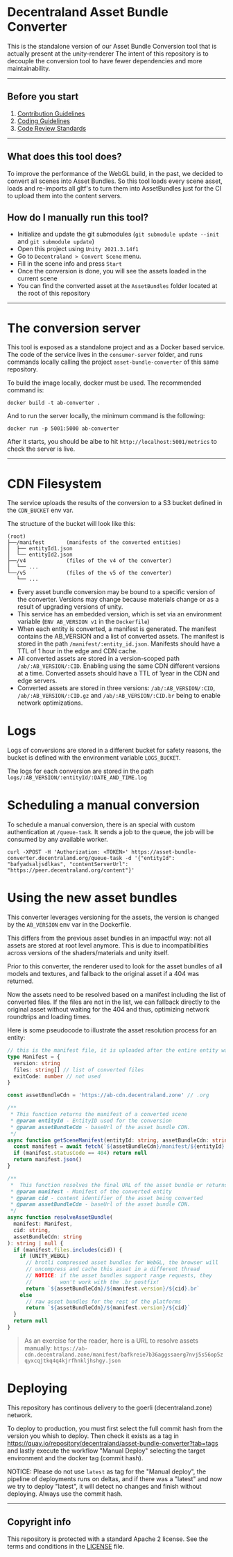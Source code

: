 
# Decentraland Asset Bundle Converter

This is the standalone version of our Asset Bundle Conversion tool that is actually present at the unity-renderer
The intent of this repository is to decouple the conversion tool to have fewer dependencies and more maintainability.

--- 

## Before you start

1. [Contribution Guidelines](.github/CONTRIBUTING.md)
2. [Coding Guidelines](docs/style-guidelines.md)
3. [Code Review Standards](docs/code-review-standards.md)

---

## What does this tool does?

To improve the performance of the WebGL build, in the past, we decided to convert all scenes into Asset Bundles.
So this tool loads every scene asset, loads and re-imports all gltf's to turn them into AssetBundles just for the CI to upload them into the content servers.

## How do I manually run this tool?

- Initialize and update the git submodules (`git submodule update --init`
and `git submodule update`) 
- Open this project using `Unity 2021.3.14f1`
- Go to `Decentraland > Convert Scene` menu.
- Fill in the scene info and press `Start`
- Once the conversion is done, you will see the assets loaded in the current scene
- You can find the converted asset at the `AssetBundles` folder located at the root of this repository

---

# The conversion server

This tool is exposed as a standalone project and as a Docker based service. The code of the service lives in the `consumer-server` folder, and runs commands locally calling the project `asset-bundle-converter` of this same repository.

To build the image locally, docker must be used. The recommended command is:

```
docker build -t ab-converter .
```

And to run the server locally, the minimum command is the following:

```
docker run -p 5001:5000 ab-converter
```

After it starts, you should be albe to hit `http://localhost:5001/metrics` to check the server is live.

---

# CDN Filesystem

The service uploads the results of the conversion to a S3 bucket defined in the `CDN_BUCKET` env var.

The structure of the bucket will look like this:

```
(root)
├──/manifest       (manifests of the converted entities)
│  ├── entityId1.json
│  └── entityId2.json
├──/v4             (files of the v4 of the converter)
│  └── ... 
└──/v5             (files of the v5 of the converter)
   └── ... 
```

- Every asset bundle conversion may be bound to a specific version of the converter. Versions may change because materials change or as a result of upgrading versions of unity.
- This service has an embedded version, which is set via an environment variable (`ENV AB_VERSION v1` in the `Dockerfile`)
- When each entity is converted, a manifest is generated. The manifest contains the AB_VERSION and a list of converted assets. The manifest is stored in the path `/manifest/:entity_id.json`. Manifests should have a TTL of 1 hour in the edge and CDN cache.
- All converted assets are stored in a version-scoped path `/ab/:AB_VERSION/:CID`. Enabling using the same CDN different versions at a time. Converted assets should have a TTL of 1year in the CDN and edge servers.
- Converted assets are stored in three versions: `/ab/:AB_VERSION/:CID`, `/ab/:AB_VERSION/:CID.gz` and `/ab/:AB_VERSION/:CID.br` being to enable network optimizations.

# Logs

Logs of conversions are stored in a different bucket for safety reasons, the bucket is defined with the environment variable `LOGS_BUCKET`.

The logs for each conversion are stored in the path `logs/:AB_VERSION/:entityId/:DATE_AND_TIME.log`

# Scheduling a manual conversion

To schedule a manual conversion, there is an special with custom authentication at `/queue-task`. It sends a job to the queue, the job will be consumed by any available worker.

```
curl -XPOST -H 'Authorization: <TOKEN>' https://asset-bundle-converter.decentraland.org/queue-task -d '{"entityId": "bafyadsaljsdlkas", "contentServerUrl": "https://peer.decentraland.org/content"}'  
```

# Using the new asset bundles

This converter leverages versioning for the assets, the version is changed by the `AB_VERSION` env var in the Dockerfile.

This differs from the previous asset bundles in an impactful way: not all assets are stored at root level anymore. This is due to incompatibilities across versions of the shaders/materials and unity itself.

Prior to this converter, the renderer used to look for the asset bundles of all models and textures, and fallback to the original asset if a 404 was returned.

Now the assets need to be resolved based on a manifest including the list of converted files. If the files are not in the list, we can fallback directly to the original asset without waiting for the 404 and thus, optimizing network roundtrips and loading times.

Here is some pseudocode to illustrate the asset resolution process for an entity:

```typescript
// this is the manifest file, it is uploaded after the entire entity was uplodaded.
type Manifest = {
  version: string
  files: string[] // list of converted files
  exitCode: number // not used
}

const assetBundleCdn = 'https://ab-cdn.decentraland.zone' // .org

/**
 * This function returns the manifest of a converted scene
 * @param entityId - EntityID used for the conversion
 * @param assetBundleCdn - baseUrl of the asset bundle CDN. 
 */
async function getSceneManifest(entityId: string, assetBundleCdn: string): Manifest | null = {
  const manifest = await fetch(`${assetBundleCdn}/manifest/${entityId}.json`)
  if (manifest.statusCode == 404) return null
  return manifest.json()
}

/**
 *  This function resolves the final URL of the asset bundle or returns null if it was not converted
 * @param manifest - Manifest of the converted entity
 * @param cid - content identifier of the asset being converted
 * @param assetBundleCdn - baseUrl of the asset bundle CDN.
 */
async function resolveAssetBundle(
  manifest: Manifest,
  cid: string,
  assetBundleCdn: string
): string | null {
  if (manifest.files.includes(cid)) {
    if (UNITY_WEBGL)
      // brotli compressed asset bundles for WebGL, the browser will
      // uncompress and cache this asset in a different thread
      // NOTICE: if the asset bundles support range requests, they
      //         won't work with the .br postfix!
      return `${assetBundleCdn}/${manifest.version}/${cid}.br`
    else
      // raw asset bundles for the rest of the platforms
      return `${assetBundleCdn}/${manifest.version}/${cid}`
  }
  return null
}
```

> As an exercise for the reader, here is a URL to resolve assets manually: `https://ab-cdn.decentraland.zone/manifest/bafkreie7b36aggssaerg7nvj5s56op5zqyxcqjtkq4q4kjrfhnkljhshgy.json`

# Deploying

This repository has continous delivery to the goerli (decentraland.zone) network.

To deploy to production, you must first select the full commit hash from the version you whish to deploy. Then check it exists as a tag in https://quay.io/repository/decentraland/asset-bundle-converter?tab=tags and lastly execute the workflow "Manual Deploy" selecting the target environment and the docker tag (commit hash).

NOTICE: Please do not use `latest` as tag for the "Manual deploy", the pipeline of deployments runs on deltas, and if there was a "latest" and now we try to deploy "latest", it will detect no changes and finish without deploying. Always use the commit hash.

---

## Copyright info

This repository is protected with a standard Apache 2 license. See the terms and conditions in
the [LICENSE](https://github.com/decentraland/unity-renderer/blob/master/LICENSE) file.



